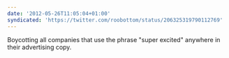 ```yaml
---
date: '2012-05-26T11:05:04+01:00'
syndicated: 'https://twitter.com/roobottom/status/206325319790112769'
---
```

Boycotting all companies that use the phrase "super excited" anywhere in their advertising copy.
